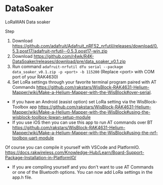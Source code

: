 # DataSoaker
LoRaWAN Data soaker

Step
1. Download https://github.com/adafruit/Adafruit_nRF52_nrfutil/releases/download/0.5.3.post17/adafruit-nrfutil--0.5.3.post17-win.zip
2. Download https://github.com/r4wk/R4K-DataSoaker/releases/download/pre/data_soaker_v0.1.zip
3. Run command `adafruit-nrfutil dfu serial --package data_soaker_v0.1.zip -p <port> -b 115200` (Replace \<port> with COM port of your RAK4630)
4. Set LoRa settings through your favorite terminal program paired with AT Commands https://github.com/rakstars/WisBlock-RAK4631-Helium-Mapper/wiki/Make-a-Helium-Mapper-with-the-WisBlock#over-serial.
  - If you have an Android (easist option) set LoRa setting via the WisBlock-Toolbox app https://github.com/rakstars/WisBlock-RAK4631-Helium-Mapper/wiki/Make-a-Helium-Mapper-with-the-WisBlock#using-the-wisblock-toolbox-lpwan-setup-module
  - If you use iOS then you can use this app to run AT commands over BT https://github.com/rakstars/WisBlock-RAK4631-Helium-Mapper/wiki/Make-a-Helium-Mapper-with-the-WisBlock#using-the-nrf-toolbox-uart-module

Of course you can compile it yourself with VSCode and PlatformIO. https://docs.rakwireless.com/Knowledge-Hub/Learn/Board-Support-Package-Installation-in-PlatformIO/
  - If you are compiling yourself and you don't want to use AT Commands or one of the Bluetooth options. You can now add LoRa settings in the app.h file.
